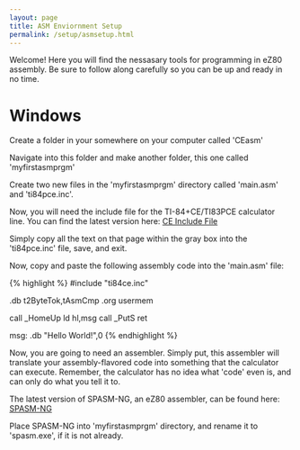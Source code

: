 ```yaml
---
layout: page
title: ASM Enviornment Setup
permalink: /setup/asmsetup.html
---
```


Welcome! Here you will find the nessasary tools for programming in eZ80 assembly. Be sure to follow along carefully so you can be up and ready in no time.

# Windows

Create a folder in your somewhere on your computer called 'CEasm'

Navigate into this folder and make another folder, this one called 'myfirstasmprgm'

Create two new files in the 'myfirstasmprgm' directory called 'main.asm' and 'ti84pce.inc'.

Now, you will need the include file for the TI-84+CE/TI83PCE calculator line. You can find the latest version here: [CE Include File](http://wikiti.brandonw.net/index.php?title=84PCE:OS:Include_File)

Simply copy all the text on that page within the gray box into the 'ti84pce.inc' file, save, and exit.

Now, copy and paste the following assembly code into the 'main.asm' file:

{% highlight %}
#include "ti84ce.inc"

.db t2ByteTok,tAsmCmp
.org usermem

call _HomeUp
ld hl,msg
call _PutS
ret

msg:
 .db "Hello World!",0
{% endhighlight %}

Now, you are going to need an assembler. Simply put, this assembler will translate your assembly-flavored code into something that the calculator can execute. Remember, the calculator has no idea what 'code' even is, and can only do what you tell it to.

The latest version of SPASM-NG, an eZ80 assembler, can be found here: [SPASM-NG](https://github.com/alberthdev/spasm-ng/releases)

Place SPASM-NG into 'myfirstasmprgm' directory, and rename it to 'spasm.exe', if it is not already.


